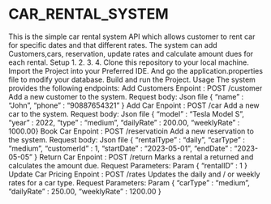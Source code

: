 # CAR_RENTAL_SYSTEM
This is the simple car rental system API which allows customer to rent car for
specific dates and that different rates. The system can add Customers,cars,
reservation, update rates and calculate amount dues for each rental.
Setup
1.
2.
3.
4.
Clone this repository to your local machine.
Import the Project into your Preferred IDE.
And go the application.properties file to modify your database.
Build and run the Project.
Usage
The system provides the following endpoints:
Add Customers
Enpoint : POST /customer
Add a new customer to the system.
Request body:
Json file
{
“name” : “John”,
“phone” : “90887654321”
}
Add Car
Enpoint : POST /car
Add a new car to the system.
Request body:
Json file
{
“model” : “Tesla Model S”,
“year” : 2022,
“type” : “medium”,
“dailyRate” : 200.00,
“weeklyRate” : 1000.00}
Book Car
Enpoint : POST /reservatioin
Add a new reservation to the system.
Request body:
Json file
{
“rentalType” : “daily”,
“carType” : “medium”,
“customerId” : 1,
“startDate” : “2023-05-01”,
“endDate” : “2023-05-05”
}
Return Car
Enpoint : POST /return
Marks a rental a returned and calculates the amount due.
Request Parameters:
Param
{
“rentalID” : 1
}
Update Car Pricing
Enpoint : POST /rates
Updates the daily and / or weekly rates for a car type.
Request Parameters:
Param
{
“carType” : “medium”,
“dailyRate” : 250.00,
“weeklyRate” : 1200.00
}
